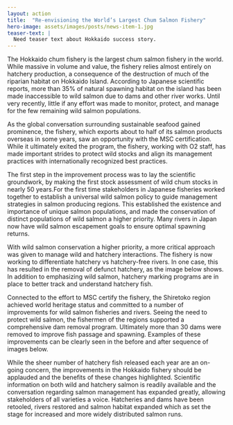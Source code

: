 ```yaml
---
layout: action
title:  "Re-envisioning the World’s Largest Chum Salmon Fishery"
hero-image: assets/images/posts/news-item-1.jpg
teaser-text: |
  Need teaser text about Hokkaido success story.
---
```


The Hokkaido chum fishery is the largest chum salmon fishery in the world. While massive in volume and value, the fishery relies almost entirely on hatchery production, a consequence of the destruction of much of the riparian habitat on Hokkaido Island. According to Japanese scientific reports, more than 35% of  natural spawning habitat on the island has been made inaccessible to wild salmon due to dams and other river works. Until very recently, little if any effort was made to monitor, protect, and manage for the few remaining wild salmon populations.

As the global conversation surrounding sustainable seafood gained prominence, the fishery, which exports about to half of its salmon products overseas in some years, saw an opportunity with the MSC certification. While it ultimately exited the program, the fishery, working with O2 staff, has made important strides to protect wild stocks and align its management practices with internationally recognized best practices. 

The first step in the improvement process was to lay the scientific groundwork, by making the first stock assessment of wild chum stocks in nearly 50 years.For the first time stakeholders in Japanese fisheries worked together to establish a universal wild salmon policy to guide management strategies in salmon producing regions. This established the existence and importance of unique salmon populations, and made the conservation of distinct populations of wild salmon a higher priority. Many rivers in Japan now have wild salmon escapement goals to ensure optimal spawning returns. 

With wild salmon conservation a higher priority, a more critical approach was given to manage wild and hatchery interactions. The fishery is now working to differentiate hatchery vs hatchery-free rivers. In one case, this has resulted in the removal of defunct hatchery, as the image below shows. In addition to emphasizing wild salmon, hatchery marking programs are in place to better track and understand hatchery fish.

Connected to the effort to MSC certify the fishery, the Shiretoko region achieved world heritage status and committed to a number of improvements for wild salmon fisheries and rivers. Seeing the need to protect wild salmon, the fishermen of the regions supported a comprehensive dam removal program. Ultimately more than 30 dams were removed to improve fish passage and spawning. Examples of these improvements can be clearly seen in the before and after sequence of images below. 

While the sheer number of hatchery fish released each year are an on-going concern, the improvements in the Hokkaido fishery should be applauded and the benefits of these changes highlighted. Scientific information on both wild and hatchery salmon is readily available and the conversation regarding salmon management has expanded greatly, allowing stakeholders of all varieties a voice. Hatcheries and dams have been retooled, rivers restored and salmon habitat expanded which as set the stage for increased and more widely distributed salmon runs. 
